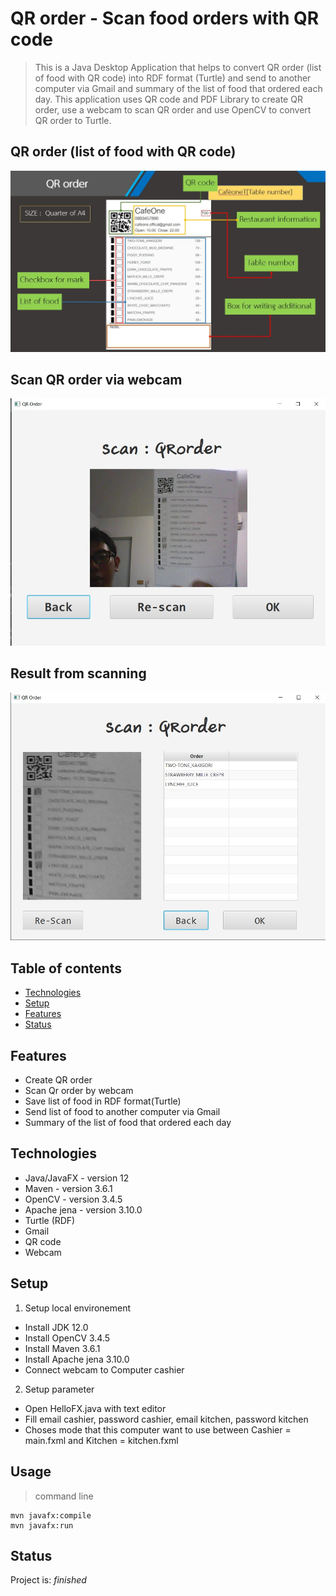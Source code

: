 # QR order - Scan food orders with QR code
> This is a Java Desktop Application that helps to convert QR order (list of food with QR code) into RDF format (Turtle) and send to another computer via Gmail and summary of the list of food that ordered each day. This application uses QR code and PDF Library to create QR order, use a webcam to scan QR order and use OpenCV to convert QR order to Turtle.

## QR order (list of food with QR code)
![QR order](./Presentation/QRorder-ENG.jpg)
## Scan QR order via webcam
![Scan1](./Presentation/scan1.jpg)
## Result from scanning
![Scan2](./Presentation/scan2.jpg)

## Table of contents
* [Technologies](#technologies)
* [Setup](#setup)
* [Features](#features)
* [Status](#status)

## Features
* Create QR order
* Scan Qr order by webcam
* Save list of food in RDF format(Turtle)
* Send list of food to another computer via Gmail
* Summary of the list of food that ordered each day

## Technologies
* Java/JavaFX - version 12
* Maven - version 3.6.1
* OpenCV - version 3.4.5
* Apache jena - version 3.10.0
* Turtle (RDF)
* Gmail
* QR code
* Webcam

## Setup
1. Setup local environement
  * Install JDK 12.0
  * Install OpenCV 3.4.5
  * Install Maven 3.6.1
  * Install Apache jena 3.10.0
  * Connect webcam to Computer cashier

2. Setup parameter
  - Open HelloFX.java with text editor
  - Fill email cashier, password cashier, email kitchen, password kitchen
  - Choses mode that this computer want to use between Cashier = main.fxml and Kitchen = kitchen.fxml
## Usage
> command line
```
mvn javafx:compile
mvn javafx:run
```

## Status
Project is: _finished_

